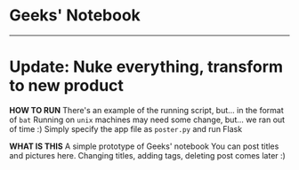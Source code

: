 # Geeks' Notebook
---
# Update: Nuke everything, transform to new product

**HOW TO RUN**
There's an example of the running script, but... in the format of `bat`
Running on `unix` machines may need some change, but... we ran out of time :)
Simply specify the app file as `poster.py` and run Flask

**WHAT IS THIS**
A simple prototype of Geeks' notebook
You can post titles and pictures here.
Changing titles, adding tags, deleting post comes later :)
